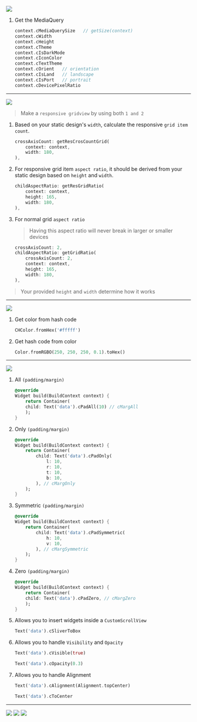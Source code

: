 
[![](https://img.shields.io/badge/for-MediaQuery-green?style=for-the-badge)]()

1) Get the MediaQuery

    ```dart
    context.cMediaQuerySize   // getSize(context)
    context.cWidth 
    context.cHeight
    context.cTheme
    context.cIsDarkMode
    context.cIconColor
    context.cTextTheme
    context.cOrient   // orientation
    context.cIsLand   // landscape
    context.cIsPort   // portrait
    context.cDevicePixelRatio
    ```
---
[![](https://img.shields.io/badge/for-GridView-green?style=for-the-badge)]()
> Make a `responsive gridview` by using both `1 and 2` 
1) Based on your static design's `width`, calculate the responsive `grid item count`.

    ```dart
    crossAxisCount: getResCrosCountGrid(
        context: context,
        width: 180,
    ),
    ```
2) For responsive grid item `aspect ratio`, it should be derived from your static design based on `height` and `width`.

    ```dart
    childAspectRatio: getResGridRatio(
        context: context,
        height: 165,
        width: 180,
    ),
    ```
3) For normal grid `aspect ratio` 
    > Having this aspect ratio will never break in larger or smaller devices

    ```dart
    crossAxisCount: 2,
    childAspectRatio: getGridRatio(
        crossAxisCount: 2,
        context: context,
        height: 165,
        width: 180,
    ),
    ```
> Your provided `height` and `width` determine how it works
---

[![](https://img.shields.io/badge/for-color-green?style=for-the-badge)]()

1)  Get color from hash code

    ```dart
    CHColor.fromHex('#fffff')
    ```
2) Get hash code from color

    ```dart
    Color.fromRGBO(250, 250, 250, 0.1).toHex()
    ```
---
[![](https://img.shields.io/badge/for-widgget-green?style=for-the-badge)]()

1) All `(padding/margin)`

    ```dart
    @override
    Widget build(BuildContext context) {
        return Container(
        child: Text('data').cPadAll(10) // cMargAll 
        );
    }
    ```
2) Only `(padding/margin)`

    ```dart
    @override
    Widget build(BuildContext context) {
        return Container(
            child: Text('data').cPadOnly(
                l: 10,
                r: 10,
                t: 10,
                b: 10,
            ), // cMargOnly
        );
    }
    ```
3) Symmetric `(padding/margin)`

    ```dart
    @override
    Widget build(BuildContext context) {
        return Container(
            child: Text('data').cPadSymmetric(
                h: 10,
                v: 10,
            ), // cMargSymmetric
        );
    }
    ```
4) Zero `(padding/margin)`

    ```dart
    @override
    Widget build(BuildContext context) {
        return Container(
        child: Text('data').cPadZero, // cMargZero
        );
    }
    ```
5) Allows you to insert widgets inside a `CustomScrollView`
    ```dart
    Text('data').cSliverToBox
    ```
6) Allows you to handle `Visibility` and `Opacity`
    ```dart
    Text('data').cVisible(true)

    Text('data').cOpacity(0.3)
    ```
7) Allows you to handle Alignment
    ```dart
    Text('data').cAlignment(Alignment.topCenter)

    Text('data').cToCenter
    ```
***
[![](https://img.shields.io/badge/From-RΞPADΓΞCH-blue??style=plastic)](https://repadtech.com/)
[![](https://img.shields.io/badge/@-oms-red??style=plastic)]() [![](https://img.shields.io/badge/@-dc-red??style=plastic)]()




